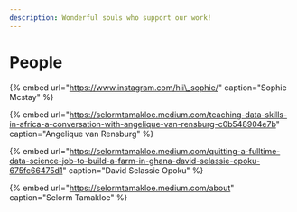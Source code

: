 ```yaml
---
description: Wonderful souls who support our work!
---
```


# People

{% embed url="https://www.instagram.com/hii\_sophie/" caption="Sophie Mcstay" %}

{% embed url="https://selormtamakloe.medium.com/teaching-data-skills-in-africa-a-conversation-with-angelique-van-rensburg-c0b548904e7b" caption="Angelique van Rensburg" %}

{% embed url="https://selormtamakloe.medium.com/quitting-a-fulltime-data-science-job-to-build-a-farm-in-ghana-david-selassie-opoku-675fc66475d1" caption="David Selassie Opoku" %}

{% embed url="https://selormtamakloe.medium.com/about" caption="Selorm Tamakloe" %}



